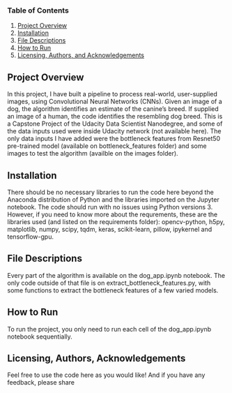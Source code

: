 ### Table of Contents

1. [Project Overview](#overview)
2. [Installation](#installation)
3. [File Descriptions](#files)
4. [How to Run](#how)
5. [Licensing, Authors, and Acknowledgements](#licensing)

## Project Overview<a name="overview"></a>

In this project, I have built a pipeline to process real-world, user-supplied images, using Convolutional Neural Networks (CNNs).
Given an image of a dog, the algorithm identifies an estimate of the canine’s breed. If supplied an image of a human, the code identifies the resembling dog breed.
This is a Capstone Project of the Udacity Data Scientist Nanodegree, and some of the data inputs used were inside Udacity network (not available here).
The only data inputs I have added were the bottleneck features from Resnet50 pre-trained model (available on bottleneck_features folder) and some images to test the algorithm (availble on the images folder).

## Installation <a name="installation"></a>

There should be no necessary libraries to run the code here beyond the Anaconda distribution of Python and the libraries imported on the Jupyter notebook. 
The code should run with no issues using Python versions 3. However, if you need to know more about the requrements, these are the libraries used (and listed on the requirements folder): opencv-python, h5py, matplotlib, numpy, scipy, tqdm, keras, scikit-learn, pillow, ipykernel and tensorflow-gpu.

## File Descriptions <a name="files"></a>

Every part of the algorithm is available on the dog_app.ipynb notebook.
The only code outside of that file is on extract_bottleneck_features.py, with some functions to extract the bottleneck features of a few varied models.

## How to Run<a name="how"></a>

To run the project, you only need to run each cell of the dog_app.ipynb notebook sequentially.

## Licensing, Authors, Acknowledgements<a name="licensing"></a>

Feel free to use the code here as you would like! And if you have any feedback, please share

